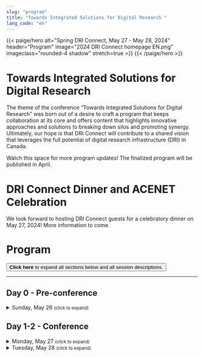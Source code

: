 ```yaml
---
slug: "program"
title: "Towards Integrated Solutions for Digital Research "
lang_code: "en"
---
```


{{< paige/hero
    alt="Spring DRI Connect, May 27 - May 28, 2024"
    header="Program"
    image="2024 DRI Connect homepage EN.png"
    imageclass="rounded-4 shadow"
    stretch=true >}}
{{< /paige/hero >}}

# Towards Integrated Solutions for Digital Research

The theme of the conference “Towards Integrated Solutions for Digital Research” was born out of a desire to craft a program that keeps collaboration at its core and offers content that highlights innovative approaches and solutions to breaking down silos and promoting synergy. Ultimately, our hope is that DRI Connect will contribute to a shared vision that leverages the full potential of digital research infrastructure (DRI) in Canada.

Watch this space for more program updates! The finalized program will be published in April. 

# DRI Connect Dinner and ACENET Celebration

We look forward to hosting DRI Connect guests for a celebratory dinner on May 27, 2024! More information to come.

# Program

<button class="btn text-primary" onclick="expandAll(this)">
  <strong>Click here</strong> to expand all sections below
  and all session descriptions.
</button>

<hr />

## Day 0 - Pre-conference

<details>
  <summary class="h3">Sunday, May 26 <small class="text-muted">(click to expand)</small></summary>
  <div class="container">
    <div class="row">
      <div class="col-2 bg-primary text-white">Time</div>
      <div class="col-2 bg-primary text-white">Location</div>
      <div class="col bg-primary text-white">Description (<a onclick="expand(this)">click here to expand all</a>)</div>
    </div>
    <div class="row">
      <div class="col-2">6:00 PM - 10:00 PM</div>
      <div class="col-2 text-center">TBC</div>
      <div class="col">
        <details>
          <summary class="h4">"No Host" Gathering</summary>
          <ul>
            <li>Everyone welcome</li>
            <li>Folks responsible for own food and drink</li>
          </ul>
        </details>
      </div>
    </div>
  </div>
</details>

## Day 1-2 - Conference

<details>
  <summary class="h3">
    Monday, May 27 <small class="text-muted">(click to expand)</small>
  </summary>
  <div class="container">
    <div class="row">
      <div class="col-2 bg-primary text-white">Time</div>
      <div class="col-2 bg-primary text-white">Room</div>
      <div class="col bg-primary text-white">Description (<a onclick="expand(this)">click here to expand all</a>)</div>
    </div>
    <div class="row">
      <div class="col-2">8:00 AM - 9:00 AM</div>
      <div class="col-2 text-center">TBC</div>
      <div class="col">
        <h4>Registration & Breakfast</h4>
      </div>
    </div>
    <div class="row">
      <div class="col-2">9:00 AM - 9:30 AM</div>
      <div class="col-2 text-center">TBC</div>
      <div class="col">
        <details>
          <summary class="h4">Welcome</summary>
          George Ross (CEO, Digital Research Alliance of Canada)
        </details>
      </div>
    </div>
    <div class="row">
      <div class="col-2">9:30 AM - 10:30 AM</div>
      <div class="col-2 text-center">TBC</div>
      <div class="col">
        <details>
          <summary class="h4">Sessions</summary>
          Details TBC
        </details>
      </div>
    </div>
    <div class="row">
      <div class="col-2">10:30 AM - 11:00 AM</div>
      <div class="col-2 text-center"></div>
      <div class="col">
        <h4 class="text-muted">Break</h4>
      </div>
    </div>
    <div class="row">
      <div class="col-2">11:00 AM - 12:30 PM</div>
      <div class="col-2 text-center">TBC</div>
      <div class="col">
        <details>
          <summary class="h4">Sessions</summary>
          Details TBC
        </details>
      </div>
    </div>
    <div class="row">
      <div class="col-2">12:30 PM - 1:30 PM</div>
      <div class="col-2 text-center"></div>
      <div class="col">
        <h4>Lunch</h4>
      </div>
    </div>
    <div class="row">
      <div class="col-2">1:30 PM - 2:00 PM</div>
      <div class="col-2 text-center">TBC</div>
      <div class="col">
        <h4>Keynote</h4>
      </div>
    </div>
    <div class="row">
      <div class="col-2">2:00 PM - 3:00 PM</div>
      <div class="col-2 text-center">TBC</div>
      <div class="col">
        <details>
          <summary class="h4">3 Parallel Sessions</summary>
          Details TBC
        </details>
      </div>
    </div>
    <div class="row">
      <div class="col-2">3:00 PM - 3:30 PM</div>
      <div class="col-2 text-center"></div>
      <div class="col">
        <h4 class="text-muted">Break</h4>
      </div>
    </div>
    <div class="row">
      <div class="col-2">3:30 PM - 4:30 PM</div>
      <div class="col-2 text-center">TBC</div>
      <div class="col">
        <details>
          <summary class="h4">3 Parallel Sessions</summary>
          Details TBC
        </details>
      </div>
    </div>
    <div class="row">
      <div class="col-2">4:30 PM - 5:30 PM</div>
      <div class="col-2 text-center">TBC</div>
      <div class="col">
        <details>
          <summary class="h4">Sessions</summary>
          Details TBC
        </details>
      </div>
    </div>
    <div class="row">
      <div class="col-2">5:30 PM - 6:00 PM</div>
      <div class="col-2 text-center">TBC</div>
      <div class="col">
        <h4 class="text-muted">No Programming</h4>
      </div>
    </div>
    <div class="row">
      <div class="col-2">6:00 PM - 9:00 PM</div>
      <div class="col-2 text-center">TBC</div>
      <div class="col">
        <details>
          <summary class="h4">DRI Connect Social & ACENET 20<sup>th</sup> Anniversary</summary>
          <ul>
            <li>Everyone welcome</li>
            <li>Food & drink provided</li>
          </ul>
        </details>
      </div>
    </div>
  </div>
</details>

<details>
  <summary class="h3">
    Tuesday, May 28 <small class="text-muted">(click to expand)</small>
  </summary>
  <div class="container">
    <div class="row">
      <div class="col-2 bg-primary text-white">Time</div>
      <div class="col-2 bg-primary text-white">Room</div>
      <div class="col bg-primary text-white">Description (<a onclick="expand(this)">click here to expand all</a>)</div>
    </div>
    <div class="row">
      <div class="col-2">8:00 AM - 9:00 AM</div>
      <div class="col-2 text-center">TBC</div>
      <div class="col">
        <h4>Breakfast</h4>
      </div>
    </div>
    <div class="row">
      <div class="col-2">9:00 AM - 10:30 AM</div>
      <div class="col-2 text-center">TBC</div>
      <div class="col">
        <details>
          <summary class="h4">Sessions</summary>
          Details TBC
        </details>
      </div>
    </div>
    <div class="row">
      <div class="col-2">10:30 AM - 11:00 AM</div>
      <div class="col-2 text-center"></div>
      <div class="col">
        <h4 class="text-muted">Break</h4>
      </div>
    </div>
    <div class="row">
      <div class="col-2">11:00 AM - 12:30 PM</div>
      <div class="col-2 text-center">TBC</div>
      <div class="col">
        <details>
          <summary class="h4">Sessions</summary>
          Details TBC
        </details>
      </div>
    </div>
    <div class="row">
      <div class="col-2">12:30 PM - 1:30 PM</div>
      <div class="col-2 text-center"></div>
      <div class="col">
        <h4>Lunch</h4>
      </div>
    </div>
    <div class="row">
      <div class="col-2">1:30 PM - 2:00 PM</div>
      <div class="col-2 text-center">TBC</div>
      <div class="col">
        <h4>Keynote</h4>
      </div>
    </div>
    <div class="row">
      <div class="col-2">2:00 PM - 3:00 PM</div>
      <div class="col-2 text-center">TBC</div>
      <div class="col">
        <details>
          <summary class="h4">3 Parallel Sessions</summary>
          Details TBC
        </details>
      </div>
    </div>
    <div class="row">
      <div class="col-2">3:00 PM - 3:30 PM</div>
      <div class="col-2 text-center"></div>
      <div class="col">
        <h4 class="text-muted">Break</h4>
      </div>
    </div>
    <div class="row">
      <div class="col-2">3:30 PM - 4:30 PM</div>
      <div class="col-2 text-center">TBC</div>
      <div class="col">
        <details>
          <summary class="h4">Sessions</summary>
          Details TBC
        </details>
      </div>
    </div>
    <div class="row">
      <div class="col-2">4:30 PM - 5:30 PM</div>
      <div class="col-2 text-center">TBC</div>
      <div class="col">
        <details>
          <summary class="h4">Closing</summary>
          Mark Leggott (Digital Research Alliance of Canada)
        </details>
      </div>
    </div>
    <div class="row">
      <div class="col-2">5:00 PM</div>
      <div class="col-2 text-center"></div>
      <div class="col">
        <h4 class="text-muted">Event Ends</h4>
      </div>
    </div>
  </div>
</details>

<script>
  function expandAll(text_button) {
    let all_details = document.getElementsByTagName("details");
    for (let details of all_details) {
      details.setAttribute("open", "")
    }
    text_button.onclick = function() { collapseAll(text_button); }
  }
  function collapseAll(text_button) {
    let all_details = document.getElementsByTagName("details");
    for (let details of all_details) {
      details.removeAttribute("open")
    }
    text_button.onclick = function() { expandAll(text_button); }
  }
  function expand(header) {
    let all_details = header.parentNode.parentNode.parentNode.getElementsByTagName("details")
    for (let details of all_details) {
      details.setAttribute("open", "")
    }
    header.text = "click here to close all"
    header.onclick = function() { collapse(header); }
  }
  function collapse(header) {
    let all_details = header.parentNode.parentNode.parentNode.getElementsByTagName("details")
    for (let details of all_details) {
      details.removeAttribute("open")
    }
    header.text = "click here to expand all"
    header.onclick = function() { expand(header); }
  }
</script>